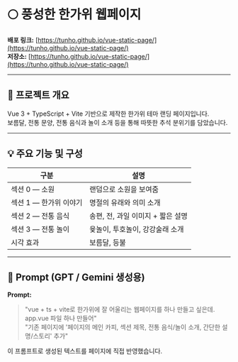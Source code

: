 # 🌕 풍성한 한가위 웹페이지

**배포 링크:** [https://tunho.github.io/vue-static-page/](https://tunho.github.io/vue-static-page/)  
**저장소:** [https://tunho.github.io/vue-static-page/](https://tunho.github.io/vue-static-page/)

---

## 🎯 프로젝트 개요

Vue 3 + TypeScript + Vite 기반으로 제작한 한가위 테마 랜딩 페이지입니다.  
보름달, 전통 문양, 전통 음식과 놀이 소개 등을 통해 따뜻한 추석 분위기를 담았습니다.

---

## 💡 주요 기능 및 구성

| 구분 | 설명 |
|------|------|
| 섹션 0 — 소원 | 랜덤으로 소원을 보여줌 |
| 섹션 1 — 한가위 이야기 | 명절의 유래와 의미 소개 |
| 섹션 2 — 전통 음식 | 송편, 전, 과일 이미지 + 짧은 설명 |
| 섹션 3 — 전통 놀이 | 윷놀이, 투호놀이, 강강술래 소개 |
| 시각 효과 | 보름달, 등불 |



---

## 🧠 Prompt (GPT / Gemini 생성용)

**Prompt:**
> "vue + ts + vite로 한가위에 잘 어울리는 웹페이지를 하나 만들고 싶은데. app.vue 파일 하나 만들어"  
> "기존 페이지에 '페이지의 메인 카피, 섹션 제목, 전통 음식/놀이 소개, 간단한 설명/스토리' 추가"

이 프롬프트로 생성된 텍스트를 페이지에 직접 반영했습니다.
